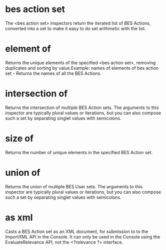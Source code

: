 # bes action set

The &lt;bes action set&gt; inspectors return the iterated list of BES Actions, converted into a set to make it easy to do set arithmetic with the list.

# element of <bes action set>

Returns the unique elements of the specified &lt;bes action set&gt;, removing duplicates and sorting by value.Example: names of elements of bes action set - Returns the names of all the BES Actions.

# intersection of <bes action set>

Returns the intersection of multiple BES Action sets. The arguments to this inspector are typically plural values or iterations, but you can also compose such a set by separating singlet values with semicolons.

# size of <bes action set>

Returns the number of unique elements in the specified BES Action set.

# union of <bes action set>

Returns the union of multiple BES User sets. The arguments to this inspector are typically plural values or iterations, but you can also compose such a set by separating singlet values with semicolons.

# <bes action set> as xml

Casts a BES Action set as an XML document, for submission to to the ImportXML API in the Console. It can only be used in the Console using the EvaluateRelevance API, not the &lt;?relevance ?&gt; interface.

